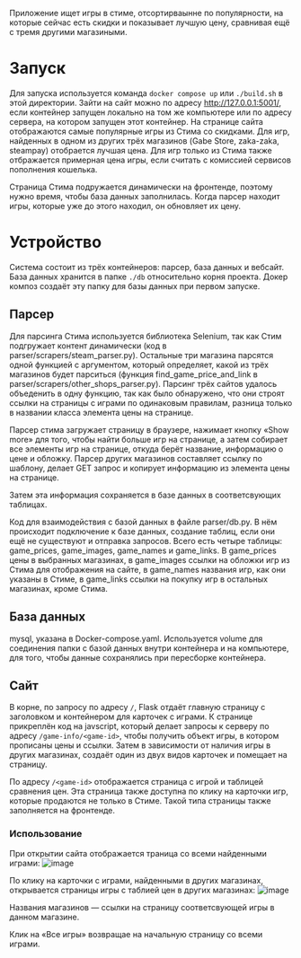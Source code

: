 Приложение ищет игры в стиме, отсортирваынне по популярности, на которые сейчас есть скидки и показывает лучшую цену, сравнивая ещё с тремя другими магазиными.

# Запуск
Для запуска используется команда `docker compose up` или `./build.sh` в этой директории.
Зайти на сайт можно по адресу http://127.0.0.1:5001/, если контейнер запущен локально на том же компьютере или по адресу сервера, на котором запущен этот контейнер.
На странице сайта отображаются самые популярные игры из Стима со скидками. Для игр, найденных в одном из других трёх магазинов (Gabe Store, zaka-zaka, steampay) отобрается лучшая цена. Для игр только из Стима также отбражается примерная цена игры, если считать с комиссией сервисов пополнения кошелька.

Страница Стима подружается динамически на фронтенде, поэтому нужно время, чтобы база данных заполнилась. Когда парсер находит игры, которые уже до этого находил, он обновляет их цену.

# Устройство
Система состоит из трёх контейнеров: парсер, база данных и вебсайт. База данных хранится в папке `./db` относительно корня проекта. Докер композ создаёт эту папку для базы данных при первом запуске.

## Парсер
Для парсинга Стима используется библиотека Selenium, так как Стим подгружает контент динамически (код в parser/scrapers/steam_parser.py). Остальные три магазина парсятся одной функцией с аргументом, который определяет, какой из трёх магазинов будет парситься (функция find_game_price_and_link в parser/scrapers/other_shops_parser.py). Парсинг трёх сайтов удалось объеденить в одну функцию, так как было обнаружено, что они строят ссылки на страницы с играми по одинаковым правилам, разница только в названии класса элемента цены на странице. 

Парсер стима загружает страницу в браузере, нажимает кнопку «Show more» для того, чтобы найти больше игр на странице, а затем собирает все элементы игр на странице, откуда берёт название, информацию о цене и обложку. Парсер других магазинов составляет ссылку по шаблону, делает GET запрос и копирует информацию из элемента цены на странице.

Затем эта информация сохраняется в базе данных в соответсвующих таблицах.

Код для взаимодействия с базой данных в файле parser/db.py. В нём происходит подключение к базе данных, создание таблиц, если они ещё не существуют и отправка запросов. Всего есть четыре таблицы: game_prices, game_images, game_names и game_links. В game_prices цены в выбранных магазинах, в game_images ссылки на обложки игр из Стима для отображения на сайте, в game_names названия игр, как они указаны в Стиме, в game_links ссылки на покупку игр в остальных магазинах, кроме Стима.

## База данных
mysql, указана в Docker-compose.yaml. Используется volume для соединения папки с базой данных внутри контейнера и на компьютере, для того, чтобы данные сохранялись при пересборке контейнера.

## Сайт
В корне, по запросу по адресу `/`, Flask отдаёт главную страницу с заголовком и контейнером для карточек с играми. К странице прикреплён код на javscript, который делает запросы к серверу по адресу `/game-info/<game-id>`, чтобы получить объект игры, в котором прописаны цены и ссылки. Затем в зависимости от наличия игры в других магазинах, создаёт один из двух видов карточек и помещает на страницу.

По адресу `/<game-id>` отображается страница с игрой и таблицей сравнения цен. Эта страница также доступна по клику на карточки игр, которые продаются не только в Стиме.
Такой типа страницы также заполняется на фронтенде.


### Использование
При открытии сайта отображается траница со всеми найденными играми:
![image](https://github.com/user-attachments/assets/ce5ecc89-12c2-460b-9ffd-bb7a4ad4ecb9)

По клику на карточки с играми, найденными в других магазинах, открывается страницы игры с таблией цен в других магазинах:
![image](https://github.com/user-attachments/assets/05023f70-3340-4e04-a690-51f0eac8d586)

Названия магазинов — ссылки на страницу соответсвующей игры в данном магазине.

Клик на «Все игры» возвращае на начальную страницу со всеми играми.
